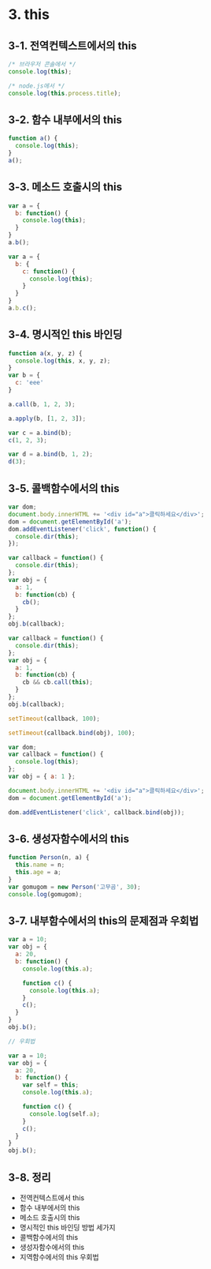 # 3. this

## 3-1. 전역컨텍스트에서의 this

```js
/* 브라우저 콘솔에서 */
console.log(this);

/* node.js에서 */
console.log(this.process.title);
```


## 3-2. 함수 내부에서의 this

```js
function a() {
  console.log(this);
}
a();
```


## 3-3. 메소드 호출시의 this

```js
var a = {
  b: function() {
    console.log(this);
  }
}
a.b();
```

```js
var a = {
  b: {
    c: function() {
      console.log(this);
    }
  }
}
a.b.c();
```


## 3-4. 명시적인 this 바인딩

```js
function a(x, y, z) {
  console.log(this, x, y, z);
}
var b = {
  c: 'eee'
}

a.call(b, 1, 2, 3);

a.apply(b, [1, 2, 3]);

var c = a.bind(b);
c(1, 2, 3);

var d = a.bind(b, 1, 2);
d(3);
```


## 3-5. 콜백함수에서의 this

```js
var dom;
document.body.innerHTML += '<div id="a">클릭하세요</div>';
dom = document.getElementById('a');
dom.addEventListener('click', function() {
  console.dir(this);
});
```

```js
var callback = function() {
  console.dir(this);
};
var obj = {
  a: 1,
  b: function(cb) {
    cb();
  }
};
obj.b(callback);
```

```js
var callback = function() {
  console.dir(this);
};
var obj = {
  a: 1,
  b: function(cb) {
    cb && cb.call(this);
  }
};
obj.b(callback);
```

```js
setTimeout(callback, 100);

setTimeout(callback.bind(obj), 100);
```

```js
var dom;
var callback = function() {
  console.log(this);
};
var obj = { a: 1 };

document.body.innerHTML += '<div id="a">클릭하세요</div>';
dom = document.getElementById('a');

dom.addEventListener('click', callback.bind(obj));
```


## 3-6. 생성자함수에서의 this

```js
function Person(n, a) {
  this.name = n;
  this.age = a;
}
var gomugom = new Person('고무곰', 30);
console.log(gomugom);
```


## 3-7. 내부함수에서의 this의 문제점과 우회법

```js
var a = 10;
var obj = {
  a: 20,
  b: function() {
    console.log(this.a);

    function c() {
      console.log(this.a);
    }
    c();
  }
}
obj.b();

// 우회법

var a = 10;
var obj = {
  a: 20,
  b: function() {
    var self = this;
    console.log(this.a);

    function c() {
      console.log(self.a);
    }
    c();
  }
}
obj.b();
```


## 3-8. 정리

- 전역컨텍스트에서 this
- 함수 내부에서의 this
- 메소드 호출시의 this
- 명시적인 this 바인딩 방법 세가지
- 콜백함수에서의 this
- 생성자함수에서의 this
- 지역함수에서의 this 우회법
